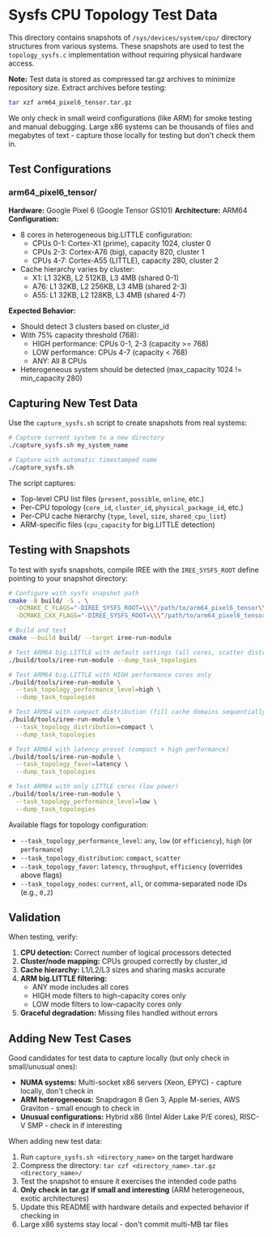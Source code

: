 # Sysfs CPU Topology Test Data

This directory contains snapshots of `/sys/devices/system/cpu/` directory
structures from various systems. These snapshots are used to test the
`topology_sysfs.c` implementation without requiring physical hardware access.

**Note:** Test data is stored as compressed tar.gz archives to minimize
repository size. Extract archives before testing:

```bash
tar xzf arm64_pixel6_tensor.tar.gz
```

We only check in small weird configurations (like ARM) for smoke testing and
manual debugging. Large x86 systems can be thousands of files and megabytes of
text - capture those locally for testing but don't check them in.

## Test Configurations

### arm64_pixel6_tensor/

**Hardware:** Google Pixel 6 (Google Tensor GS101)
**Architecture:** ARM64
**Configuration:**
- 8 cores in heterogeneous big.LITTLE configuration:
  - CPUs 0-1: Cortex-X1 (prime), capacity 1024, cluster 0
  - CPUs 2-3: Cortex-A76 (big), capacity 820, cluster 1
  - CPUs 4-7: Cortex-A55 (LITTLE), capacity 280, cluster 2
- Cache hierarchy varies by cluster:
  - X1: L1 32KB, L2 512KB, L3 4MB (shared 0-1)
  - A76: L1 32KB, L2 256KB, L3 4MB (shared 2-3)
  - A55: L1 32KB, L2 128KB, L3 4MB (shared 4-7)

**Expected Behavior:**
- Should detect 3 clusters based on cluster_id
- With 75% capacity threshold (768):
  - HIGH performance: CPUs 0-1, 2-3 (capacity >= 768)
  - LOW performance: CPUs 4-7 (capacity < 768)
  - ANY: All 8 CPUs
- Heterogeneous system should be detected (max_capacity 1024 != min_capacity 280)

## Capturing New Test Data

Use the `capture_sysfs.sh` script to create snapshots from real systems:

```bash
# Capture current system to a new directory
./capture_sysfs.sh my_system_name

# Capture with automatic timestamped name
./capture_sysfs.sh
```

The script captures:
- Top-level CPU list files (`present`, `possible`, `online`, etc.)
- Per-CPU topology (`core_id`, `cluster_id`, `physical_package_id`, etc.)
- Per-CPU cache hierarchy (`type`, `level`, `size`, `shared_cpu_list`)
- ARM-specific files (`cpu_capacity` for big.LITTLE detection)

## Testing with Snapshots

To test with sysfs snapshots, compile IREE with the `IREE_SYSFS_ROOT` define
pointing to your snapshot directory:

```bash
# Configure with sysfs snapshot path
cmake -B build/ -S . \
  -DCMAKE_C_FLAGS="-DIREE_SYSFS_ROOT=\\\"/path/to/arm64_pixel6_tensor\\\"" \
  -DCMAKE_CXX_FLAGS="-DIREE_SYSFS_ROOT=\\\"/path/to/arm64_pixel6_tensor\\\""

# Build and test
cmake --build build/ --target iree-run-module

# Test ARM64 big.LITTLE with default settings (all cores, scatter distribution)
./build/tools/iree-run-module --dump_task_topologies

# Test ARM64 big.LITTLE with HIGH performance cores only
./build/tools/iree-run-module \
  --task_topology_performance_level=high \
  --dump_task_topologies

# Test ARM64 with compact distribution (fill cache domains sequentially)
./build/tools/iree-run-module \
  --task_topology_distribution=compact \
  --dump_task_topologies

# Test ARM64 with latency preset (compact + high performance)
./build/tools/iree-run-module \
  --task_topology_favor=latency \
  --dump_task_topologies

# Test ARM64 with only LITTLE cores (low power)
./build/tools/iree-run-module \
  --task_topology_performance_level=low \
  --dump_task_topologies
```

Available flags for topology configuration:
- `--task_topology_performance_level`: `any`, `low` (or `efficiency`), `high` (or `performance`)
- `--task_topology_distribution`: `compact`, `scatter`
- `--task_topology_favor`: `latency`, `throughput`, `efficiency` (overrides above flags)
- `--task_topology_nodes`: `current`, `all`, or comma-separated node IDs (e.g., `0,2`)

## Validation

When testing, verify:

1. **CPU detection:** Correct number of logical processors detected
2. **Cluster/node mapping:** CPUs grouped correctly by cluster_id
3. **Cache hierarchy:** L1/L2/L3 sizes and sharing masks accurate
4. **ARM big.LITTLE filtering:**
   - ANY mode includes all cores
   - HIGH mode filters to high-capacity cores only
   - LOW mode filters to low-capacity cores only
5. **Graceful degradation:** Missing files handled without errors

## Adding New Test Cases

Good candidates for test data to capture locally (but only check in small/unusual ones):

- **NUMA systems:** Multi-socket x86 servers (Xeon, EPYC) - capture locally, don't check in
- **ARM heterogeneous:** Snapdragon 8 Gen 3, Apple M-series, AWS Graviton - small enough to check in
- **Unusual configurations:** Hybrid x86 (Intel Alder Lake P/E cores), RISC-V SMP - check in if interesting

When adding new test data:
1. Run `capture_sysfs.sh <directory_name>` on the target hardware
2. Compress the directory: `tar czf <directory_name>.tar.gz <directory_name>/`
3. Test the snapshot to ensure it exercises the intended code paths
4. **Only check in tar.gz if small and interesting** (ARM heterogeneous, exotic architectures)
5. Update this README with hardware details and expected behavior if checking in
6. Large x86 systems stay local - don't commit multi-MB tar files
